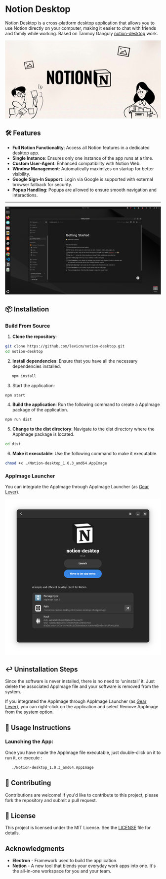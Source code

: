 # Notion Desktop

Notion Desktop is a cross-platform desktop application that allows you to use Notion directly on your computer, making it easier to chat with friends and family while working.
Based on Tanmoy Ganguly [notion-desktop](https://github.com/xanmoy/notion-desktop) work.

![Image](https://github.com/levicm/notion-desktop/blob/main/screenshots/notion-desktop.jpeg)

## 🛠 **Features**

- **Full Notion Functionality**: Access all Notion features in a dedicated desktop app.
- **Single Instance**: Ensures only one instance of the app runs at a time.
- **Custom User-Agent**: Enhanced compatibility with Notion Web.
- **Window Management**: Automatically maximizes on startup for better visibility.
- **Google Sign-In Support**: Login via Google is supported with external browser fallback for security.
- **Popup Handling**: Popups are allowed to ensure smooth navigation and interactions.

---

![Image](https://github.com/levicm/notion-desktop/blob/main/screenshots/image1.png)

## 📦 **Installation**

### Build From Source

1. **Clone the repository**:

```bash
git clone https://github.com/levicm/notion-desktop.git
cd notion-desktop
```

2. **Install dependencies**: Ensure that you have all the necessary dependencies installed.

```bash
   npm install
```

3. Start the application:

```bash
npm start
```

4. **Build the application**: Run the following command to create a AppImage package of the application.

```bash
npm run dist
```

5. **Change to the dist directory**: Navigate to the dist directory where the AppImage package is located.

```bash
cd dist
```

6. **Make it executable**: Use the following command to make it executable.

```bash
chmod +x ./Notion-desktop_1.0.3_amd64.AppImage 
```

### AppImage Launcher

You can integrate the AppImage through AppImage Launcher (as [Gear Lever](https://github.com/mijorus/gearlever)).

![Image](https://github.com/levicm/notion-desktop/blob/main/screenshots/gear-lever.png)


## ↩️ **Uninstallation Steps**

Since the software is never installed, there is no need to ‘uninstall’ it. Just delete the associated AppImage file and your software is removed from the system.

If you integrated the AppImage through AppImage Launcher (as [Gear Lever](https://github.com/mijorus/gearlever)), you can right-click on the application and select Remove AppImage from the system option.

## 📖 **Usage Instructions**

### **Launching the App**:

   Once you have made the AppImage file executable, just double-click on it to run it, or execute :

```bash
   ./Notion-desktop_1.0.3_amd64.AppImage
```

## 🤝 **Contributing**

Contributions are welcome! If you'd like to contribute to this project, please fork the repository and submit a pull request.

## 📜 **License**

This project is licensed under the MIT License. See the [LICENSE](./LICENSE) file for details.

## Acknowledgments

- **Electron** - Framework used to build the application.
- **Notion** - A new tool that blends your everyday work apps into one. It's the all-in-one workspace for you and your team.
